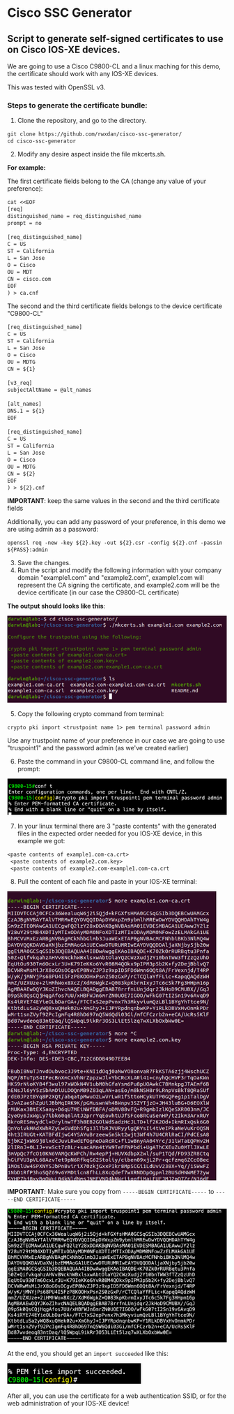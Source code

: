 # Cisco SSC Generator

## Script to generate self-signed certificates to use on Cisco IOS-XE devices. 

We are going to use a Cisco C9800-CL and a linux maching for this demo, the certificate should work with any IOS-XE devices.

This was tested with OpenSSL v3.   

### Steps to generate the certificate bundle:
1. Clone the repository, and go to the directory.

```
git clone https://github.com/rwxdan/cisco-ssc-generator/
cd cisco-ssc-generator
```

2. Modify any desire aspect inside the file mkcerts.sh.

**For example:**

The first certificate fields belong to the CA (change any value of your preference):

```
cat <<EOF
[req]
distinguished_name = req_distinguished_name
prompt = no

[req_distinguished_name]
C = US
ST = California
L = San Jose
O = Cisco
OU = MDT
CN = cisco.com
EOF
) > ca.cnf
```

The second and the third certificate fields belongs to the device certificate "C9800-CL"

```
[req_distinguished_name]
C = US
ST = California
L = San Jose
O = Cisco
OU = MDTG
CN = ${1}

[v3_req]
subjectAltName = @alt_names

[alt_names]
DNS.1 = ${1}
EOF

[req_distinguished_name]
C = US
ST = California
L = San Jose
O = Cisco
OU = MDTG
CN = ${2}
EOF
) > ${2}.cnf
```

**IMPORTANT**: keep the same values in the second and the third certificate fields

Additionally, you can add any password of your preference, in this demo we are using admin as a password:

```
openssl req -new -key ${2}.key -out ${2}.csr -config ${2}.cnf -passin ${PASS}:admin
```

3. Save the changes.
4. Run the script and modify the following information with your company domain "example1.com" and "example2.com", example1.com will represent the CA signing the certificate, and example2.com will be the device certificate (in our case the C9800-CL certificate)

**The output should looks like this**:

![](./images/image_01.png)

5. Copy the following crypto command from terminal:

```
crypto pki import <trustpoint name 1> pem terminal password admin
```

Use any trustpoint name of your preference in our case we are going to use "truspoint1" and the password admin (as we've created earlier)

6. Paste the command in your C9800-CL command line, and follow the prompt:

![](./images/image_02.png)

7. In your linux terminal there are 3 "paste contents" with the generated files in the expected order needed for you IOS-XE device, in this example we got:

```
<paste contents of example1.com-ca.crt>
 <paste contents of example2.com.key>
 <paste contents of example2.com-example1.com-ca.crt
```

8. Pull the content of each file and paste in your IOS-XE terminal:

![](./images/image_03.png)

**IMPORTANT**: Make sure you copy from `-----BEGIN CERTIFICATE-----` to `-----END CERTIFICATE-----`

![](./images/image_04.png)

At the end, you should get an `import succeeded` like this:

![](./images/image_05.png)

After all, you can use the certificate for a web authentication SSID, or for the web administration of your IOS-XE device!





